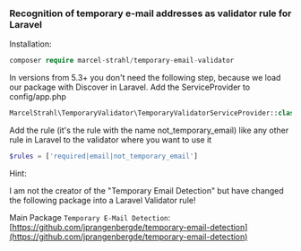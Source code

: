 ### Recognition of temporary e-mail addresses as validator rule for Laravel

Installation:


```php
composer require marcel-strahl/temporary-email-validator
```

In versions from 5.3+ you don't need the following step, because we load our package with Discover in Laravel.
Add the ServiceProvider to config/app.php
```php
MarcelStrahl\TemporaryValidator\TemporaryValidatorServiceProvider::class,
```

Add the rule (it's the rule with the name not_temporary_email) like any other rule in Laravel to the validator where you want to use it
```php
$rules = ['required|email|not_temporary_email']
```

Hint:

I am not the creator of the "Temporary Email Detection" but have changed the following package into a Laravel Validator rule!

Main Package 
```Temporary E-Mail Detection```: 
[https://github.com/jprangenbergde/temporary-email-detection](https://github.com/jprangenbergde/temporary-email-detection)
